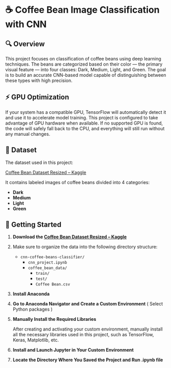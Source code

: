 # ☕ Coffee Bean Image Classification with CNN


## 🔍 Overview
This project focuses on classification of coffee beans using deep learning techniques. The beans are categorized based on their color — the primary visual feature — into four classes: Dark, Medium, Light, and Green. The goal is to build an accurate CNN-based model capable of distinguishing between these types with high precision.

## ⚡ GPU Optimization
If your system has a compatible GPU, TensorFlow will automatically detect it and use it to accelerate model training. This project is configured to take advantage of GPU hardware when available.
If no supported GPU is found, the code will safely fall back to the CPU, and everything will still run without any manual changes.

## 📁 Dataset

The dataset used in this project:

[Coffee Bean Dataset Resized – Kaggle](https://www.kaggle.com/datasets/gpiosenka/coffee-bean-dataset-resized-224-x-224)

It contains labeled images of coffee beans divided into 4 categories:

- **Dark**
- **Medium**
- **Light**
- **Green**

## 🚀 Getting Started

1. **Download the [Coffee Bean Dataset Resized – Kaggle](https://www.kaggle.com/datasets/gpiosenka/coffee-bean-dataset-resized-224-x-224)**

2. Make sure to organize the data into the following directory structure:

   * `cnn-coffee-beans-classifier/`
     * `cnn_project.ipynb`
     * `coffee_bean_data/`
       * `train/`
       * `test/`
       * `Coffee Bean.csv`

3. **Install Anaconda**
4. **Go to Anaconda Navigator and Create a Custom Environment** ( Select Python packages )
5. **Manually Install the Required Libraries**
   
   After creating and activating your custom environment, manually install all the necessary libraries used in this project, such as TensorFlow, Keras, Matplotlib, etc.

6. **Install and Launch Jupyter in Your Custom Environment**
7. **Locate the Directory Where You Saved the Project and Run .ipynb file**






